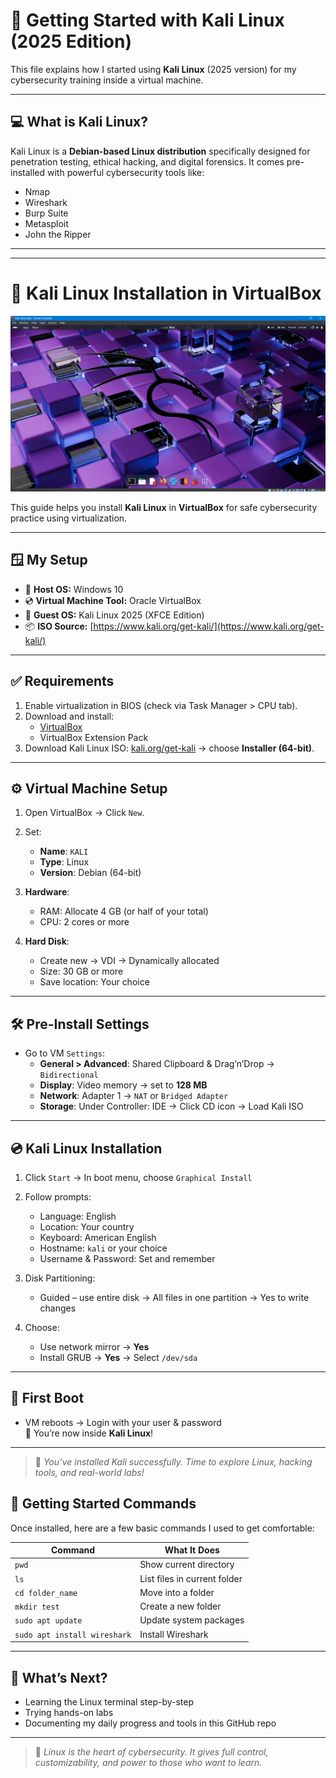 # 🧰 Getting Started with Kali Linux (2025 Edition)

This file explains how I started using **Kali Linux** (2025 version) for my cybersecurity training inside a virtual machine.

---

## 💻 What is Kali Linux?

Kali Linux is a **Debian-based Linux distribution** specifically designed for penetration testing, ethical hacking, and digital forensics. It comes pre-installed with powerful cybersecurity tools like:
- Nmap
- Wireshark
- Burp Suite
- Metasploit
- John the Ripper

---

---
# 🧰 Kali Linux Installation in VirtualBox 

<img src="Assets/kali-installation.png" alt="Kali Linux Screenshot" width="600" aling ="center"/>

This guide helps you install **Kali Linux** in **VirtualBox** for safe cybersecurity practice using virtualization.

---

## 🪟 My Setup

- 🧱 **Host OS:** Windows 10  
- 💿 **Virtual Machine Tool:** Oracle VirtualBox  
- 🐉 **Guest OS:** Kali Linux 2025 (XFCE Edition)  
- 📦 **ISO Source:** [https://www.kali.org/get-kali/](https://www.kali.org/get-kali/)

---

## ✅ Requirements

1. Enable virtualization in BIOS (check via Task Manager > CPU tab).
2. Download and install:
   - [VirtualBox](https://www.virtualbox.org/)
   - VirtualBox Extension Pack
3. Download Kali Linux ISO: [kali.org/get-kali](https://www.kali.org/get-kali/) → choose **Installer (64-bit)**.

---

## ⚙️ Virtual Machine Setup

1. Open VirtualBox → Click `New`.
2. Set:
   - **Name**: `KALI`
   - **Type**: Linux
   - **Version**: Debian (64-bit)

3. **Hardware**:
   - RAM: Allocate 4 GB (or half of your total)
   - CPU: 2 cores or more

4. **Hard Disk**:
   - Create new → VDI → Dynamically allocated
   - Size: 30 GB or more
   - Save location: Your choice

---

## 🛠 Pre-Install Settings

- Go to VM `Settings`:
  - **General > Advanced**: Shared Clipboard & Drag’n’Drop → `Bidirectional`
  - **Display**: Video memory → set to **128 MB**
  - **Network**: Adapter 1 → `NAT` or `Bridged Adapter`
  - **Storage**: Under Controller: IDE → Click CD icon → Load Kali ISO

---

## 💿 Kali Linux Installation

1. Click `Start` → In boot menu, choose `Graphical Install`
2. Follow prompts:
   - Language: English
   - Location: Your country
   - Keyboard: American English
   - Hostname: `kali` or your choice
   - Username & Password: Set and remember

3. Disk Partitioning:
   - Guided – use entire disk → All files in one partition → Yes to write changes

4. Choose:
   - Use network mirror → **Yes**
   - Install GRUB → **Yes** → Select `/dev/sda`

---

## 🚀 First Boot

- VM reboots → Login with your user & password  
🎉 You’re now inside **Kali Linux**!

---

> 🐧 *You’ve installed Kali successfully. Time to explore Linux, hacking tools, and real-world labs!*

## 📂 Getting Started Commands

Once installed, here are a few basic commands I used to get comfortable:

| Command | What It Does |
|--------|---------------|
| `pwd` | Show current directory |
| `ls` | List files in current folder |
| `cd folder_name` | Move into a folder |
| `mkdir test` | Create a new folder |
| `sudo apt update` | Update system packages |
| `sudo apt install wireshark` | Install Wireshark |

---

## 🚀 What’s Next?

- Learning the Linux terminal step-by-step  
- Trying hands-on labs   
- Documenting my daily progress and tools in this GitHub repo

---

> 🐧 *Linux is the heart of cybersecurity. It gives full control, customizability, and power to those who want to learn.*  
